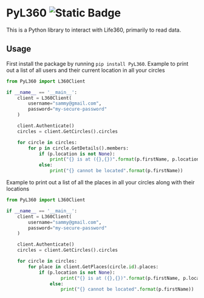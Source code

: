 

# PyL360 ![Static Badge](https://img.shields.io/badge/0.1.5-green?logo=%5C&label=PyPI&link=https%3A%2F%2Fpypi.org%2Fproject%2FPyL360%2F)

This is a Python library to interact with Life360, primarily to read data.


## Usage
First install the package by running `pip install PyL360`. Example to print out a list of all users and their current location in all your circles
```py
from PyL360 import L360Client

if __name__ == '__main__':
	client = L360Client(
		username="sammy@gmail.com",
		password="my-secure-password"
	)

	client.Authenticate()
	circles = client.GetCircles().circles

	for circle in circles:
		for p in circle.GetDetails().members:
			if (p.location is not None):
				print("{} is at ({},{})".format(p.firstName, p.location.latitude, p.location.longitude))
			else:
				print("{} cannot be located".format(p.firstName))

```

Example to print out a list of all the places in all your circles along with their locations
```py
from PyL360 import L360Client

if __name__ == '__main__':
	client = L360Client(
		username="sammy@gmail.com",
		password="my-secure-password"
	)

	client.Authenticate()
	circles = client.GetCircles().circles

	for circle in circles:
		for place in client.GetPlaces(circle.id).places:
			if (p.location is not None):
					print("{} is at ({},{})".format(p.firstName, p.location.latitude, p.location.longitude))
				else:
					print("{} cannot be located".format(p.firstName))
```

